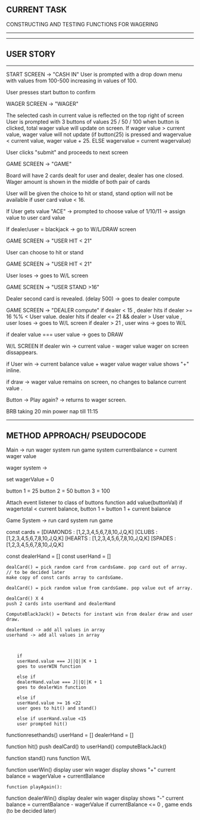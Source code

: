 ## CURRENT TASK

CONSTRUCTING AND TESTING FUNCTIONS FOR WAGERING

---

---

## USER STORY

---

START SCREEN -> "CASH IN"
User is prompted with a drop down menu with values from 100-500
increasing in values of 100.

User presses start button to confirm

WAGER SCREEN -> "WAGER"

The selected cash in current value is reflected on the top right of screen
User is prompted with 3 buttons of values 25 / 50 / 100
when button is clicked, total wager value will update on screen.
If wager value > current value, wager value will not update
(if button(25) is pressed and wagervalue < current value, wager value + 25. ELSE wagervalue = current wagervalue)

User clicks "submit" and proceeds to next screen

GAME SCREEN -> "GAME"

Board will have 2 cards dealt for user and dealer, dealer has one closed. Wager amount is shown in the middle of both pair of cards

User will be given the choice to hit or stand, stand option will not be available if user card value < 16.

If User gets value "ACE" -> prompted to choose value of 1/10/11 -> assign value to user card value

If dealer/user = blackjack -> go to W/L/DRAW screen

GAME SCREEN -> "USER HIT < 21"

User can choose to hit or stand

GAME SCREEN -> "USER HIT < 21"

User loses -> goes to W/L screen

GAME SCREEN -> "USER STAND >16"

Dealer second card is revealed. (delay 500)
-> goes to dealer compute

GAME SCREEN -> "DEALER compute"
if dealer < 15 , dealer hits
if dealer >= 16 %% < User value. dealer hits
if dealer <= 21 && dealer > User value , user loses -> goes to W/L screen
if dealer > 21 , user wins -> goes to W/L

if dealer value === user value -> goes to DRAW

W/L SCREEN
If dealer win -> current value - wager value
wager on screen dissappears.

if User win -> current balance value + wager value
wager value shows "+" inline.

if draw -> wager value remains on screen, no changes to balance current value .

Button -> Play again? -> returns to wager screen.

BRB taking 20 min power nap till 11:15

---

## METHOD APPROACH/ PSEUDOCODE

Main ->
run wager system
run game system
currentbalance = current wager value

wager system ->

set wagerValue = 0

button 1 = 25
button 2 = 50
button 3 = 100

Attach event listener to class of buttons
function add value(buttonVal)
if wagertotal < current balance,
button 1 = button 1 + current balance

Game System ->
run card system
run game

const cards =
[DIAMONDS : [1,2,3,4,5,6,7,8,10,J,Q,K]
[CLUBS : [1,2,3,4,5,6,7,8,10,J,Q,K]
[HEARTS : [1,2,3,4,5,6,7,8,10,J,Q,K]
[SPADES : [1,2,3,4,5,6,7,8,10,J,Q,K]

const dealerHand = []
const userHand = []

    dealCard() = pick random card from cardsGame. pop card out of array. // to be decided later
    make copy of const cards array to cardsGame.

    dealCard() = pick random value from cardsGame. pop value out of array.

    dealCard() X 4
    push 2 cards into userHand and dealerHand

    ComputeBlackJack() = Detects for instant win from dealer draw and user draw.

    dealerHand -> add all values in array
    userhand -> add all values in array



        if
        userHand.value === J||Q||K + 1
        goes to userWIN function

        else if
        dealerHand.value === J||Q||K + 1
        goes to dealerWin function

        else if
        userHand.value >= 16 <22
        user goes to hit() and stand()

        else if userHand.value <15
        user prompted hit()

functionresethands()
userHand = []
dealerHand = []

function hit()
push dealCard() to userHand()
computeBlackJack()

function stand()
runs function W/L

function userWin()
display user win
wager display shows "+"
current balance = wagerValue + currentBalance

    function playAgain():

function dealerWin()
display dealer win
wager display shows "-"
current balance = currentBalance - wagerValue
if currentBalance <= 0 , game ends (to be decided later)
